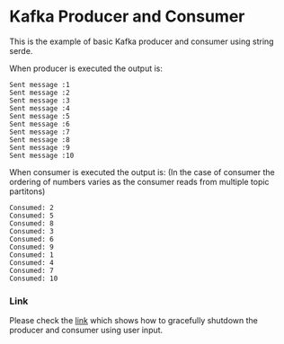 # Kafka Producer and Consumer

This is the example of basic Kafka producer and consumer using string serde.

When producer is executed the output is:
```
Sent message :1
Sent message :2
Sent message :3
Sent message :4
Sent message :5
Sent message :6
Sent message :7
Sent message :8
Sent message :9
Sent message :10
```
When consumer is executed the output is:
(In the case of consumer the ordering of numbers varies as the consumer reads from multiple topic partitons)
```
Consumed: 2
Consumed: 5
Consumed: 8
Consumed: 3
Consumed: 6
Consumed: 9
Consumed: 1
Consumed: 4
Consumed: 7
Consumed: 10
```


### Link
Please check the [link](http://blog.empeccableweb.com/wp/2016/11/30/kafka-producer-and-consumer-example/) which shows how to gracefully shutdown the producer and consumer using user input.